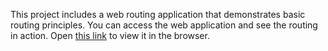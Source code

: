 This project includes a web routing application that demonstrates basic routing principles. You can access the web application and see the routing in action. Open [this link](https://users.metropolia.fi/~jasperka/hooks/) to view it in the browser.
